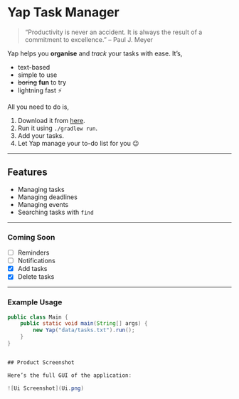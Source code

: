 # Yap Task Manager

> “Productivity is never an accident. It is always the result of a commitment to excellence.” – Paul J. Meyer

Yap helps you **organise** and *track* your tasks with ease. It’s,

- text-based
- simple to use
- ~~boring~~ **fun** to try
- lightning fast ⚡

All you need to do is,

1. Download it from [here](https://github.com/kahei9299/ip).
2. Run it using `./gradlew run`.
3. Add your tasks.
4. Let Yap manage your to-do list for you 😉

---

## Features
- Managing tasks
- Managing deadlines
- Managing events
- Searching tasks with `find`

---

### Coming Soon
- [ ] Reminders
- [ ] Notifications
- [x] Add tasks
- [x] Delete tasks

---

### Example Usage

```java
public class Main {
    public static void main(String[] args) {
        new Yap("data/tasks.txt").run();
    }
}


## Product Screenshot

Here’s the full GUI of the application:

![Ui Screenshot](Ui.png)
